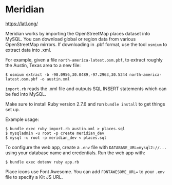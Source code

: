 # Meridian

https://latl.ong/

Meridian works by importing the OpenStreetMap places dataset into MySQL. You can download global or region data from various OpenStreetMap mirrors. If downloading in .pbf format, use the tool `osmium` to extract data into .xml.

For example, given a file `north-america-latest.osm.pbf`, to extract roughly the Austin, Texas area to a new file:

`$ osmium extract -b -98.0956,30.0489,-97.2963,30.5244 north-america-latest.osm.pbf -o austin.xml`

`import.rb` reads the .xml file and outputs SQL INSERT statements which can be fed into MySQL.

Make sure to install Ruby version 2.7.6 and run `bundle install` to get things set up.

Example usage:

`$ bundle exec ruby import.rb austin.xml > places.sql`  
`$ mysqladmin -u root -p create meridian_dev`  
`$ mysql -u root -p meridian_dev < places.sql`  

To configure the web app, create a `.env` file with `DATABASE_URL=mysql2://...` using your database name and credentials. Run the web app with:

`$ bundle exec dotenv ruby app.rb`

Place icons use Font Awesome. You can add `FONTAWESOME_URL=` to your `.env` file to specify a Kit JS URL.
